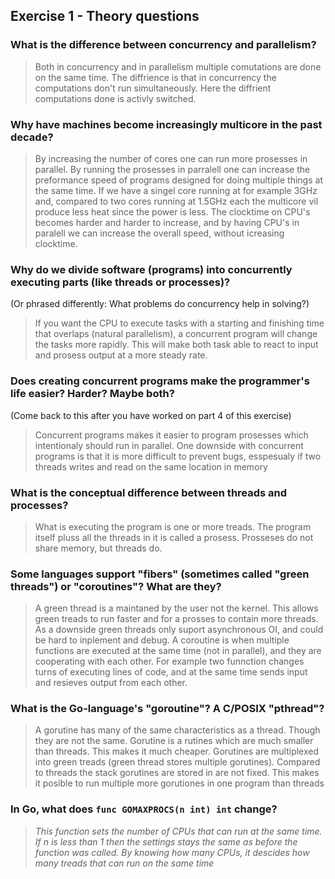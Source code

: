 Exercise 1 - Theory questions
-----------------------------
 
 ### What is the difference between concurrency and parallelism?
 > Both in concurrency and in parallelism multiple comutations are done on the same time. The diffrience is that in concurrency the computations don't run simultaneously. Here the diffrient computations done is activly switched. 
 
 ### Why have machines become increasingly multicore in the past decade?
 > By increasing the number of cores one can run more prosesses in parallel. By running the prosesses in parralell one can increase the preformance speed of programs designed for doing multiple things at the same time. If we have a singel core running at for example 3GHz and, compared to two cores running at 1.5GHz each the multicore vil produce less heat since the power is less. The clocktime on CPU's becomes harder and harder to increase, and by having CPU's in paralell we can increase the overall speed, without icreasing clocktime.
 
 ### Why do we divide software (programs) into concurrently executing parts (like threads or processes)?
 (Or phrased differently: What problems do concurrency help in solving?)
 > If you want the CPU to execute tasks with a starting and finishing time that overlaps (natural parallelism), a concurrent program will change the tasks more rapidly. This will make both task able to react to input and prosess output at a more steady rate.
 
 ### Does creating concurrent programs make the programmer's life easier? Harder? Maybe both?
 (Come back to this after you have worked on part 4 of this exercise)
 > Concurrent programs makes it easier to program prosesses which intentionaly should run in parallel. One downside with concurrent programs is that it is more difficult to prevent bugs, esspesualy if two threads writes and read on the same location in memory
 
 ### What is the conceptual difference between threads and processes?
 > What is executing the program is one or more treads. The program itself pluss all the threads in it is called a prosess. Prosseses do not share memory, but threads do. 
 
 ### Some languages support "fibers" (sometimes called "green threads") or "coroutines"? What are they?
 > A green thread is a maintaned by the user not the kernel. This allows green treads to run faster and for a prosses to contain more threads. As a downside green threads only suport asynchronous OI, and could be hard to inplement and debug. A coroutine is when multiple functions are executed at the same time (not in parallel), and they are cooperating with each other. For example two funnction changes turns of executing lines of code, and at the same time sends input and resieves output from each other. 
 
 ### What is the Go-language's "goroutine"? A C/POSIX "pthread"?
 > A gorutine has many of the same characteristics as a thread. Though they are not the same. Gorutine is a rutines which are much smaller than threads. This makes it much cheaper. Gorutines are multiplexed into green treads (green thread stores multiple gorutines). Compared to threads the stack gorutines are stored in are not fixed. This makes it posible to run multiple more gorutiones in one program than threads
 
 ### In Go, what does `func GOMAXPROCS(n int) int` change? 
 > *This function sets the number of CPUs that can run at the same time. If n is less than 1 then the settings stays the same as before the function was called. By knowing how many CPUs, it descides how many treads that can run on the same time*



 
 
 
 
